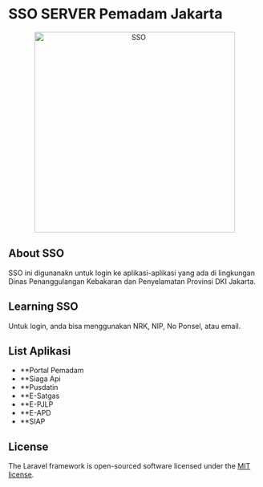 SSO SERVER Pemadam Jakarta
=======
<p align="center">
    <a href="https://pemadam.jakarta.go.id/sso" target="_blank"><img src="https://pemadam.jakarta.go.id/img/logo/logo-pemadam.png" alt="SSO" width="400"></a>
</p>

## About SSO
SSO ini digunanakn untuk login ke aplikasi-aplikasi yang ada di lingkungan Dinas Penanggulangan Kebakaran dan Penyelamatan Provinsi DKI Jakarta.

## Learning SSO
Untuk login, anda bisa menggunakan NRK, NIP, No Ponsel, atau email. 

## List Aplikasi
- **Portal Pemadam
- **Siaga Api
- **Pusdatin
- **E-Satgas
- **E-PJLP
- **E-APD
- **SIAP

## License

The Laravel framework is open-sourced software licensed under the [MIT license](https://opensource.org/licenses/MIT).
